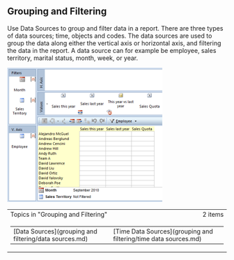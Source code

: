## Grouping and Filtering

Use Data Sources to group and filter data in a report. There are three types of data sources; time, objects and codes. The data sources are used to group the data along either the vertical axis or horizontal axis, and filtering the data in the report. A data source can for example be employee, sales territory, marital status, month, week, or year.

![IDBDA40DB426EF4D1C.ID369FEFEB39724DE9.png](media/IDBDA40DB426EF4D1C.ID369FEFEB39724DE9.png)

<table cellpadding="0" cellspacing="0" width="100%" class="cdclvSuggestTable">

<tbody>

<tr>

<td width="100%" class="cdclvSuggestTitle">Topics in "Grouping and Filtering"</td>

<td class="cdclvSuggestTitle"><nobr>2 items</nobr></td>

</tr>

<tr>

<td class="cdclvCategoryCont" colspan="2">

<table cellpadding="0" cellspacing="0" width="100%">

<tbody>

<tr>

<td valign="top" class="cdclvCategoryCol1">[Data Sources](grouping and filtering/data sources.md)</td>

<td valign="top" class="cdclvCategoryCol2">[Time Data Sources](grouping and filtering/time data sources.md)</td>

</tr>

</tbody>

</table>

</td>

</tr>

</tbody>

</table>